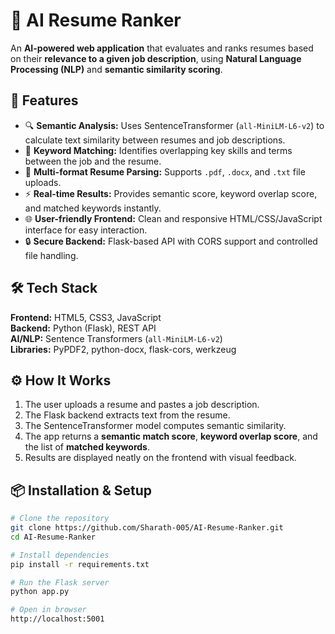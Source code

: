 

# 🧠 AI Resume Ranker

An **AI-powered web application** that evaluates and ranks resumes based on their **relevance to a given job description**, using **Natural Language Processing (NLP)** and **semantic similarity scoring**.

## 🚀 Features
- 🔍 **Semantic Analysis:** Uses SentenceTransformer (`all-MiniLM-L6-v2`) to calculate text similarity between resumes and job descriptions.  
- 🧩 **Keyword Matching:** Identifies overlapping key skills and terms between the job and the resume.  
- 📄 **Multi-format Resume Parsing:** Supports `.pdf`, `.docx`, and `.txt` file uploads.  
- ⚡ **Real-time Results:** Provides semantic score, keyword overlap score, and matched keywords instantly.  
- 🌐 **User-friendly Frontend:** Clean and responsive HTML/CSS/JavaScript interface for easy interaction.  
- 🔒 **Secure Backend:** Flask-based API with CORS support and controlled file handling.

## 🛠️ Tech Stack
**Frontend:** HTML5, CSS3, JavaScript  
**Backend:** Python (Flask), REST API  
**AI/NLP:** Sentence Transformers (`all-MiniLM-L6-v2`)  
**Libraries:** PyPDF2, python-docx, flask-cors, werkzeug  

## ⚙️ How It Works
1. The user uploads a resume and pastes a job description.  
2. The Flask backend extracts text from the resume.  
3. The SentenceTransformer model computes semantic similarity.  
4. The app returns a **semantic match score**, **keyword overlap score**, and the list of **matched keywords**.  
5. Results are displayed neatly on the frontend with visual feedback.  

## 📦 Installation & Setup
```bash
# Clone the repository
git clone https://github.com/Sharath-005/AI-Resume-Ranker.git
cd AI-Resume-Ranker

# Install dependencies
pip install -r requirements.txt

# Run the Flask server
python app.py

# Open in browser
http://localhost:5001
